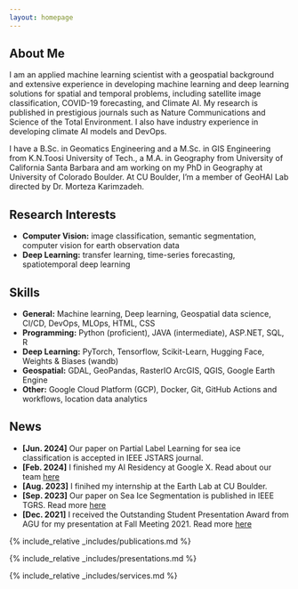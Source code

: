 ```yaml
---
layout: homepage
---
```


## About Me

I am an applied machine learning scientist with a geospatial background and extensive experience in developing machine learning and deep learning solutions for spatial and temporal problems, including satellite image classification, COVID-19 forecasting, and Climate AI. My research is published in prestigious journals such as Nature Communications and Science of the Total Environment. I also have industry experience in developing climate AI models and DevOps.

I have a B.Sc. in Geomatics Engineering and a M.Sc. in GIS Engineering from K.N.Toosi University of Tech., a M.A. in Geography from University of California Santa Barbara and am working on my PhD in Geography at University of Colorado Boulder. At CU Boulder, I’m a member of GeoHAI Lab directed by Dr. Morteza Karimzadeh.

## Research Interests

- **Computer Vision:** image classification, semantic segmentation, computer vision for earth observation data
- **Deep Learning:** transfer learning, time-series forecasting, spatiotemporal deep learning

## Skills
- **General:**	Machine learning, Deep learning, Geospatial data science, CI/CD, DevOps, MLOps, HTML, CSS
- **Programming:**	Python (proficient), JAVA (intermediate), ASP.NET, SQL, R
- **Deep Learning:**	PyTorch, Tensorflow, Scikit-Learn, Hugging Face, Weights & Biases (wandb)
- **Geospatial:**	GDAL, GeoPandas, RasterIO ArcGIS, QGIS, Google Earth Engine
- **Other:**	Google Cloud Platform (GCP), Docker, Git, GitHub Actions and workflows, location data analytics

## News

- **[Jun. 2024]** Our paper on Partial Label Learning for sea ice classification is accepted in IEEE JSTARS journal.
- **[Feb. 2024]** I finished my AI Residency at Google X. Read about our team [here](https://x.company/projects/bellwether/)
- **[Aug. 2023]** I finihed my internship at the Earth Lab at CU Boulder.
- **[Sep. 2023]** Our paper on Sea Ice Segmentation is published in IEEE TGRS. Read more [here](https://www.tandfonline.com/doi/full/10.1080/01431161.2023.2248560)
- **[Dec. 2021]** I received the Outstanding Student Presentation Award from AGU for my presentation at Fall Meeting 2021. Read more [here](https://www.agu.org/user-profile?cstkey=8cc1bde5-64f1-4758-83c4-e63ebb024ab6)


{% include_relative _includes/publications.md %}

{% include_relative _includes/presentations.md %}

{% include_relative _includes/services.md %}
